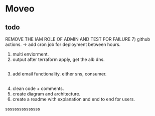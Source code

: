 # Moveo

## todo



REMOVE THE IAM ROLE OF ADMIN AND TEST FOR FAILURE
7) github actions. -> add cron job for deployment between hours.
1) multi enviorment.
2) output after terraform apply, get the alb dns.
##
3) add email functionality. either sns, consumer.
##
4) clean code + comments.
5) create diagram and architecture. 
6) create a readme with explanation and end to end for users. 

sssssssssssssss